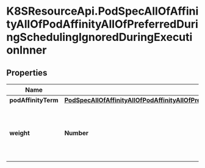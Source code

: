 # K8SResourceApi.PodSpecAllOfAffinityAllOfPodAffinityAllOfPreferredDuringSchedulingIgnoredDuringExecutionInner

## Properties

Name | Type | Description | Notes
------------ | ------------- | ------------- | -------------
**podAffinityTerm** | [**PodSpecAllOfAffinityAllOfPodAffinityAllOfPreferredDuringSchedulingIgnoredDuringExecutionInnerAllOfPodAffinityTerm**](PodSpecAllOfAffinityAllOfPodAffinityAllOfPreferredDuringSchedulingIgnoredDuringExecutionInnerAllOfPodAffinityTerm.md) |  | 
**weight** | **Number** | weight associated with matching the corresponding podAffinityTerm, in the range 1-100. | [default to 0]


